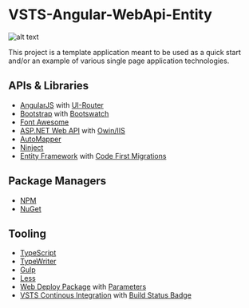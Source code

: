 # VSTS-Angular-WebApi-Entity
![alt text](https://jaredkhenry.visualstudio.com/_apis/public/build/definitions/f9563c59-6bb7-43b0-a665-998c3e5ae243/4/badge "Build Badge")

This project is a template application meant to be used as a quick start and/or an example of various single page application technologies.

## APIs & Libraries
* [AngularJS](https://angularjs.org/) with [UI-Router](https://ui-router.github.io/ng1/)
* [Bootstrap](http://getbootstrap.com/) with [Bootswatch](https://bootswatch.com/)
* [Font Awesome](http://fontawesome.io/)
* [ASP.NET Web API](https://www.asp.net/web-api) with [Owin/IIS](https://www.asp.net/aspnet/overview/owin-and-katana/owin-middleware-in-the-iis-integrated-pipeline)
* [AutoMapper](http://automapper.org/)
* [Ninject](http://www.ninject.org/)
* [Entity Framework](https://msdn.microsoft.com/en-us/library/aa937723%28v=vs.113%29.aspx?f=255&MSPPError=-2147217396) with [Code First Migrations](https://msdn.microsoft.com/en-us/library/jj591621(v=vs.113).aspx)

## Package Managers
* [NPM](https://www.npmjs.com/)
* [NuGet](https://www.nuget.org/)

## Tooling
* [TypeScript](https://www.typescriptlang.org/)
* [TypeWriter](https://frhagn.github.io/Typewriter/)
* [Gulp](http://gulpjs.com/)
* [Less](http://lesscss.org/)
* [Web Deploy Package](https://msdn.microsoft.com/en-us/library/dd394698(v=vs.110).aspx) with [Parameters](https://msdn.microsoft.com/en-us/library/ff398068(v=vs.110).aspx)
* [VSTS Continous Integration](https://www.visualstudio.com/team-services/continuous-integration/) with [Build Status Badge](http://blogs.msmvps.com/molausson/2015/05/06/build-status-badge-for-tfs-2015-and-vso/)
